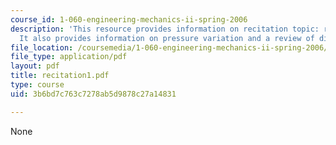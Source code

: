 ```yaml
---
course_id: 1-060-engineering-mechanics-ii-spring-2006
description: 'This resource provides information on recitation topic: review of hydrostatics.
  It also provides information on pressure variation and a review of dimensional analysis.'
file_location: /coursemedia/1-060-engineering-mechanics-ii-spring-2006/3b6bd7c763c7278ab5d9878c27a14831_recitation1.pdf
file_type: application/pdf
layout: pdf
title: recitation1.pdf
type: course
uid: 3b6bd7c763c7278ab5d9878c27a14831

---
```

None